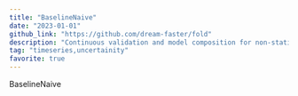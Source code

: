 ```yaml
---
title: "BaselineNaive"
date: "2023-01-01"
github_link: "https://github.com/dream-faster/fold"
description: "Continuous validation and model composition for non-stationary Time Series"
tag: "timeseries,uncertainity"
favorite: true
---
```


BaselineNaive